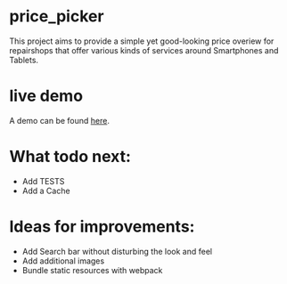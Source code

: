 # price_picker
This project aims to provide a simple yet good-looking price overiew for repairshops that offer various kinds of services around Smartphones and Tablets.

# live demo
A demo can be found [here](http://pricepicker.scalingo.io).


# What todo next:
- Add TESTS
- Add a Cache

# Ideas for improvements:
- Add Search bar without disturbing the look and feel
- Add additional images
- Bundle static resources with webpack
